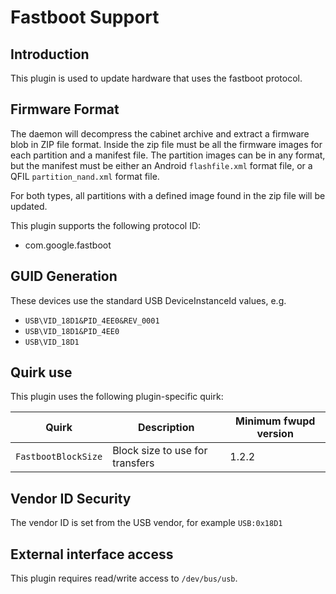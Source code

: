 Fastboot Support
================

Introduction
------------

This plugin is used to update hardware that uses the fastboot protocol.

Firmware Format
---------------

The daemon will decompress the cabinet archive and extract a firmware blob in
ZIP file format. Inside the zip file must be all the firmware images for each
partition and a manifest file. The partition images can be in any format, but
the manifest must be either an Android `flashfile.xml` format file, or a QFIL
`partition_nand.xml` format file.

For both types, all partitions with a defined image found in the zip file will
be updated.

This plugin supports the following protocol ID:

 * com.google.fastboot

GUID Generation
---------------

These devices use the standard USB DeviceInstanceId values, e.g.

 * `USB\VID_18D1&PID_4EE0&REV_0001`
 * `USB\VID_18D1&PID_4EE0`
 * `USB\VID_18D1`

Quirk use
---------
This plugin uses the following plugin-specific quirk:

| Quirk                  | Description                      | Minimum fwupd version |
|------------------------|----------------------------------|-----------------------|
| `FastbootBlockSize`    | Block size to use for transfers  | 1.2.2                 |

Vendor ID Security
------------------

The vendor ID is set from the USB vendor, for example `USB:0x18D1`

External interface access
-------------------------
This plugin requires read/write access to `/dev/bus/usb`.
